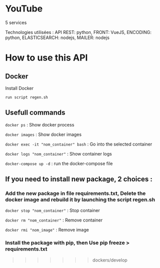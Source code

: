 # YouTube
5 services

Technologies utilisées : API REST: python, FRONT: VueJS, ENCODING: python, ELASTICSEARCH: nodejs, MAILER: nodejs 

# How to use this API
## Docker
Install Docker 
```
run script regen.sh
```
## Usefull commands
```docker ps``` : Show docker process

```docker images``` : Show docker images

```docker exec -it "nom_container" bash``` : Go into the selected container

```docker logs "nom_container"``` : Show container logs

```docker-compose up -d``` : run the docker-compose file

## If you need to install new package, 2 choices :

### Add the new package in file requirements.txt, Delete the docker image and rebuild it by launching the script regen.sh
```docker stop "nom_container"``` : Stop container

```docker rm "nom_container"``` : Remove container

```docker rmi "nom_image"``` : Remove image

### Install the package with pip, then Use pip freeze > requirements.txt
>>>>>>> dockers/develop
